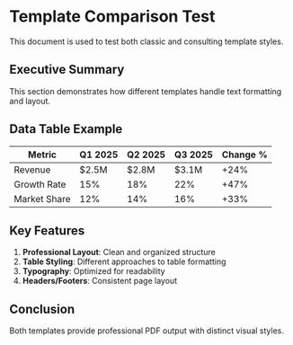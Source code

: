 # Template Comparison Test

This document is used to test both classic and consulting template styles.

## Executive Summary

This section demonstrates how different templates handle text formatting and layout.

## Data Table Example

| Metric | Q1 2025 | Q2 2025 | Q3 2025 | Change % |
|--------|---------|---------|---------|----------|
| Revenue | $2.5M | $2.8M | $3.1M | +24% |
| Growth Rate | 15% | 18% | 22% | +47% |
| Market Share | 12% | 14% | 16% | +33% |

## Key Features

1. **Professional Layout**: Clean and organized structure
2. **Table Styling**: Different approaches to table formatting
3. **Typography**: Optimized for readability
4. **Headers/Footers**: Consistent page layout

## Conclusion

Both templates provide professional PDF output with distinct visual styles.
